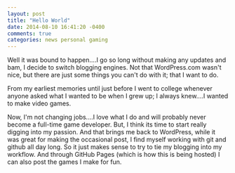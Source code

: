 ```yaml
---
layout: post
title: "Hello World"
date: 2014-08-10 16:41:20 -0400
comments: true
categories: news personal gaming
---
```

Well it was bound to happen....I go so long without making any updates and bam, I decide to switch blogging engines.  Not that WordPress.com wasn't nice, but there are just some things you can't do with it; that I want to do.

From my earliest memories until just before I went to college whenever anyone asked what I wanted to be when I grew up; I always knew....I wanted to make video games.  

Now, I'm not changing jobs....I love what I do and will probably never become a full-time game developer.  But, I think its time to start really digging into my passion.  And that brings me back to WordPress, while it was great for making the occasional post, I find myself working with git and github all day long.  So it just makes sense to try to tie my blogging into my workflow.  And through GitHub Pages (which is how this is being hosted) I can also post the games I make for fun.